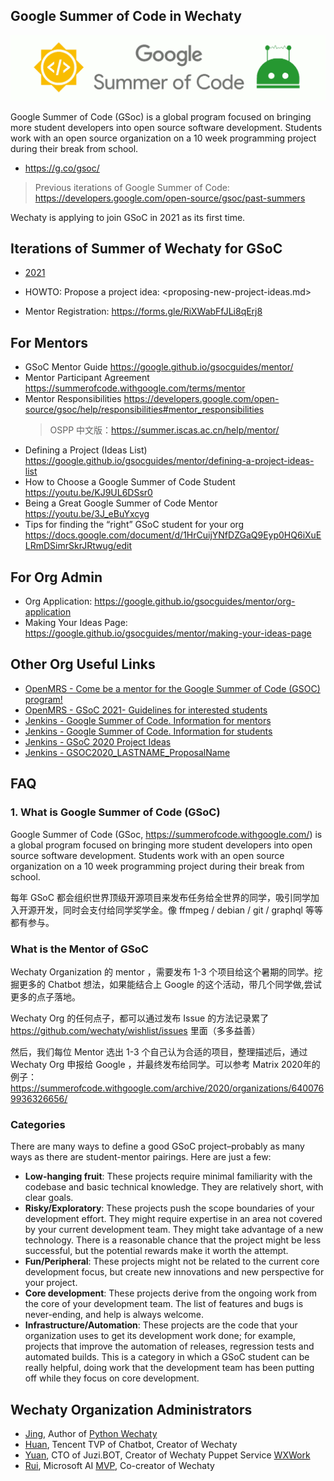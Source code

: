 ## Google Summer of Code in Wechaty

![Google Summer of Code in Wechaty](wechaty-gsoc.png)

Google Summer of Code (GSoc) is a global program focused on bringing more student developers into open source software development. Students work with an open source organization on a 10 week programming project during their break from school.

- <https://g.co/gsoc/>

> Previous iterations of Google Summer of Code: <https://developers.google.com/open-source/gsoc/past-summers>

Wechaty is applying to join GSoC in 2021 as its first time.

## Iterations of Summer of Wechaty for GSoC

- [2021](2021/)

- HOWTO: Propose a project idea: <proposing-new-project-ideas.md>
- Mentor Registration: <https://forms.gle/RiXWabFfJLi8qErj8>

## For Mentors

- GSoC Mentor Guide <https://google.github.io/gsocguides/mentor/>
- Mentor Participant Agreement <https://summerofcode.withgoogle.com/terms/mentor>
- Mentor Responsibilities <https://developers.google.com/open-source/gsoc/help/responsibilities#mentor_responsibilities>
    > OSPP 中文版：<https://summer.iscas.ac.cn/help/mentor/>
- Defining a Project (Ideas List) <https://google.github.io/gsocguides/mentor/defining-a-project-ideas-list>
- How to Choose a Google Summer of Code Student <https://youtu.be/KJ9UL6DSsr0>
- Being a Great Google Summer of Code Mentor <https://youtu.be/3J_eBuYxcyg>
- Tips for finding the “right” GSoC student for your org <https://docs.google.com/document/d/1HrCuijYNfDZGaQ9Eyp0HQ6iXuELRmDSimrSkrJRtwug/edit>

## For Org Admin

- Org Application: <https://google.github.io/gsocguides/mentor/org-application>
- Making Your Ideas Page: <https://google.github.io/gsocguides/mentor/making-your-ideas-page>

## Other Org Useful Links

- [OpenMRS - Come be a mentor for the Google Summer of Code (GSOC) program!](https://talk.openmrs.org/t/come-be-a-mentor-for-the-google-summer-of-code-gsoc-program/9671)
- [OpenMRS - GSoC 2021- Guidelines for interested students](https://talk.openmrs.org/t/gsoc-2021-guidelines-for-interested-students/32149)
- [Jenkins - Google Summer of Code. Information for mentors](https://www.jenkins.io/projects/gsoc/mentors/)
- [Jenkins - Google Summer of Code. Information for students](https://www.jenkins.io/projects/gsoc/students/)
- [Jenkins - GSoC 2020 Project Ideas](https://www.jenkins.io/projects/gsoc/2020/project-ideas/)
- [Jenkins - GSOC2020_LASTNAME_ProposalName](https://docs.google.com/document/d/1dIlPLXfLbFsvcaHFuwmH9_lSCVm9m6-SgNYTNAnSZpY/edit?usp=sharing)

## FAQ

### 1. What is Google Summer of Code (GSoC)

Google Summer of Code (GSoc, <https://summerofcode.withgoogle.com/>) is a global program focused on bringing more student developers into open source software development. Students work with an open source organization on a 10 week programming project during their break from school.

每年 GSoC 都会组织世界顶级开源项目来发布任务给全世界的同学，吸引同学加入开源开发，同时会支付给同学奖学金。像 ffmpeg / debian / git / graphql 等等都有参与。

### What is the Mentor of GSoC

Wechaty Organization 的 mentor ，需要发布 1-3 个项目给这个暑期的同学。挖掘更多的 Chatbot 想法，如果能结合上 Google 的这个活动，带几个同学做,尝试更多的点子落地。

Wechaty Org 的任何点子，都可以通过发布 Issue 的方法记录累了 <https://github.com/wechaty/wishlist/issues> 里面（多多益善）

然后，我们每位 Mentor 选出 1-3 个自己认为合适的项目，整理描述后，通过 Wechaty Org 申报给 Google ，并最终发布给同学。可以参考 Matrix 2020年的例子： <https://summerofcode.withgoogle.com/archive/2020/organizations/6400769936326656/>

### Categories

There are many ways to define a good GSoC project–probably as many ways as there are student-mentor pairings. Here are just a few:

- **Low-hanging fruit**: These projects require minimal familiarity with the codebase and basic technical knowledge. They are relatively short, with clear goals.
- **Risky/Exploratory**: These projects push the scope boundaries of your development effort. They might require expertise in an area not covered by your current development team. They might take advantage of a new technology. There is a reasonable chance that the project might be less successful, but the potential rewards make it worth the attempt.
- **Fun/Peripheral**: These projects might not be related to the current core development focus, but create new innovations and new perspective for your project.
- **Core development**: These projects derive from the ongoing work from the core of your development team. The list of features and bugs is never-ending, and help is always welcome.
- **Infrastructure/Automation**: These projects are the code that your organization uses to get its development work done; for example, projects that improve the automation of releases, regression tests and automated builds. This is a category in which a GSoC student can be really helpful, doing work that the development team has been putting off while they focus on core development.

## Wechaty Organization Administrators

- [Jing](https://wechaty.js.org/contributors/wj-mcat), Author of [Python Wechaty](https://github.com/wechaty/python-wechaty)
- [Huan](https://wechaty.js.org/contributors/huan), Tencent TVP of Chatbot, Creator of Wechaty
- [Yuan](https://wechaty.js.org/contributors/windmemory), CTO of Juzi.BOT, Creator of Wechaty Puppet Service [WXWork](https://wechaty.js.org/docs/puppet-services/wxwork)
- [Rui](https://pre-angel.com/peoples/jiarui-li/), Microsoft AI [MVP](https://mvp.microsoft.com/en-us/PublicProfile/5003226), Co-creator of Wechaty
